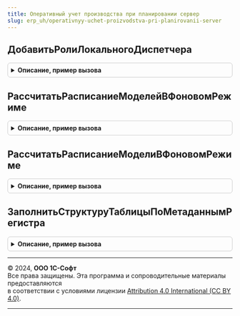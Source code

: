 ```yaml
---
title: Оперативный учет производства при планировании сервер
slug: erp_uh/operativnyy-uchet-proizvodstva-pri-planirovanii-server
---
```



## ДобавитьРолиЛокальногоДиспетчера
<details style="margin: 1em 0; padding: 0.5em; border: 1px solid #ccc; border-radius: 6px;">

<summary style="font-weight: bold; cursor: pointer;">Описание, пример вызова</summary>

```bsl

// Процедура добавляет в описание профиля локального диспетчера
// роли для работы пооперационного планирования.
//
// Параметры:
//	ОписаниеПрофиля - см. УправлениеДоступом.НовоеОписаниеПрофиляГруппДоступа
//
Процедура ДобавитьРолиЛокальногоДиспетчера(ОписаниеПрофиля) Экспорт
```

Пример вызова
```bsl
ОперативныйУчетПроизводстваПриПланированииСервер.ДобавитьРолиЛокальногоДиспетчера(ОписаниеПрофиля) 
```
</details>

## РассчитатьРасписаниеМоделейВФоновомРежиме
<details style="margin: 1em 0; padding: 0.5em; border: 1px solid #ccc; border-radius: 6px;">

<summary style="font-weight: bold; cursor: pointer;">Описание, пример вызова</summary>

```bsl

// Инициализация фонового задания расчета пооперационного расписания в соответствии с параметрами моделей планирования.
//
// Параметры:
//  ПараметрыПланирования - Структура -
//	РезультатыРасчета - Массив - содержит уникальные идентификаторы - адреса временных хранилищ,
//		в которые будет помещен результат работы метода.
//
Процедура РассчитатьРасписаниеМоделейВФоновомРежиме(ПараметрыПланирования, РезультатыРасчета) Экспорт
```

Пример вызова
```bsl
ОперативныйУчетПроизводстваПриПланированииСервер.РассчитатьРасписаниеМоделейВФоновомРежиме(ПараметрыПланирования, РезультатыРасчета) 
```
</details>

## РассчитатьРасписаниеМоделиВФоновомРежиме
<details style="margin: 1em 0; padding: 0.5em; border: 1px solid #ccc; border-radius: 6px;">

<summary style="font-weight: bold; cursor: pointer;">Описание, пример вызова</summary>

```bsl

// Инициализация фонового задания расчета пооперационного расписания в соответствии с параметрами конкретной модели планирования.
//
// Параметры:
//  ПараметрыПланирования - Структура -
//  АдресХранилища - УникальныйИдентификатор - адрес временного хранилища, в которое будет помещен результат работы метода.
//
Процедура РассчитатьРасписаниеМоделиВФоновомРежиме(ПараметрыПланирования, АдресХранилища) Экспорт
```

Пример вызова
```bsl
ОперативныйУчетПроизводстваПриПланированииСервер.РассчитатьРасписаниеМоделиВФоновомРежиме(ПараметрыПланирования, АдресХранилища) 
```
</details>

## ЗаполнитьСтруктуруТаблицыПоМетаданнымРегистра
<details style="margin: 1em 0; padding: 0.5em; border: 1px solid #ccc; border-radius: 6px;">

<summary style="font-weight: bold; cursor: pointer;">Описание, пример вызова</summary>

```bsl

// Заполнение структуры таблицы по метаданным регистра.
//
// Параметры:
//	ТипРегистра - Строка
//	ИмяРегистра - Строка
//	Таблица - ТаблицаЗначений - таблица, структуру которой нужно заполнить по метаданным регистра.
//
Процедура ЗаполнитьСтруктуруТаблицыПоМетаданнымРегистра(Знач ТипРегистра, Знач ИмяРегистра, Таблица) Экспорт
```

Пример вызова
```bsl
ОперативныйУчетПроизводстваПриПланированииСервер.ЗаполнитьСтруктуруТаблицыПоМетаданнымРегистра(ТипРегистра, ИмяРегистра, Таблица) 
```
</details>

---

© 2024, **ООО 1С-Софт**  
Все права защищены. Эта программа и сопроводительные материалы предоставляются  
в соответствии с условиями лицензии [Attribution 4.0 International (CC BY 4.0)](https://creativecommons.org/licenses/by/4.0/legalcode).

---
